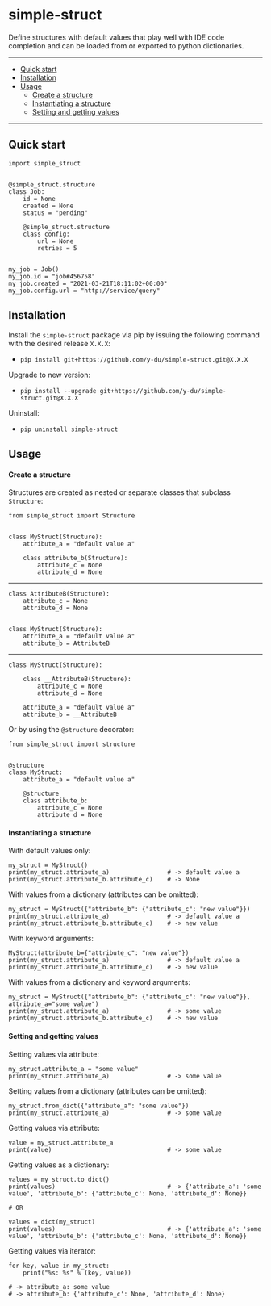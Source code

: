 simple-struct
=======

Define structures with default values that play well with IDE code completion and can be loaded from or exported to python dictionaries.

---

+ [Quick start](#quick-start)
+ [Installation](#installation)
+ [Usage](#usage)
    + [Create a structure](#create-a-structure)
    + [Instantiating a structure](#instantiating-a-structure)
    + [Setting and getting values](#setting-and-getting-values)

---


Quick start
---

    import simple_struct
    
    
    @simple_struct.structure
    class Job:
        id = None
        created = None
        status = "pending"
    
        @simple_struct.structure
        class config:
            url = None
            retries = 5
    
    
    my_job = Job()
    my_job.id = "job#456758"
    my_job.created = "2021-03-21T18:11:02+00:00"
    my_job.config.url = "http://service/query"


Installation
----

Install the `simple-struct` package via pip by issuing the following command with the desired release `X.X.X`: 

- `pip install git+https://github.com/y-du/simple-struct.git@X.X.X` 

Upgrade to new version: 

- `pip install --upgrade git+https://github.com/y-du/simple-struct.git@X.X.X`

Uninstall: 

- `pip uninstall simple-struct`


Usage
----

#### Create a structure

Structures are created as nested or separate classes that subclass `Structure`:

    from simple_struct import Structure
    
    
    class MyStruct(Structure):
        attribute_a = "default value a"
        
        class attribute_b(Structure):
            attribute_c = None
            attribute_d = None
---
    class AttributeB(Structure):
        attribute_c = None
        attribute_d = None
    
    
    class MyStruct(Structure):
        attribute_a = "default value a"
        attribute_b = AttributeB
---
    class MyStruct(Structure):

        class __AttributeB(Structure):
            attribute_c = None
            attribute_d = None

        attribute_a = "default value a"
        attribute_b = __AttributeB

Or by using the `@structure` decorator:

    from simple_struct import structure
    
    
    @structure
    class MyStruct:
        attribute_a = "default value a"
    
        @structure
        class attribute_b:
            attribute_c = None
            attribute_d = None

#### Instantiating a structure

With default values only:

    my_struct = MyStruct()
    print(my_struct.attribute_a)                # -> default value a
    print(my_struct.attribute_b.attribute_c)    # -> None

With values from a dictionary (attributes can be omitted):

    my_struct = MyStruct({"attribute_b": {"attribute_c": "new value"}})
    print(my_struct.attribute_a)                # -> default value a
    print(my_struct.attribute_b.attribute_c)    # -> new value

With keyword arguments:

    MyStruct(attribute_b={"attribute_c": "new value"})
    print(my_struct.attribute_a)                # -> default value a
    print(my_struct.attribute_b.attribute_c)    # -> new value

With values from a dictionary and keyword arguments:
    
    my_struct = MyStruct({"attribute_b": {"attribute_c": "new value"}}, attribute_a="some value")
    print(my_struct.attribute_a)                # -> some value
    print(my_struct.attribute_b.attribute_c)    # -> new value

#### Setting and getting values

Setting values via attribute:

    my_struct.attribute_a = "some value"
    print(my_struct.attribute_a)                # -> some value

Setting values from a dictionary (attributes can be omitted):

    my_struct.from_dict({"attribute_a": "some value"})
    print(my_struct.attribute_a)                # -> some value

Getting values via attribute:

    value = my_struct.attribute_a
    print(value)                                # -> some value

Getting values as a dictionary:

    values = my_struct.to_dict()
    print(values)                               # -> {'attribute_a': 'some value', 'attribute_b': {'attribute_c': None, 'attribute_d': None}}
    
    # OR
    
    values = dict(my_struct)
    print(values)                               # -> {'attribute_a': 'some value', 'attribute_b': {'attribute_c': None, 'attribute_d': None}}
    
Getting values via iterator:

    for key, value in my_struct:
        print("%s: %s" % (key, value))
    
    # -> attribute_a: some value
    # -> attribute_b: {'attribute_c': None, 'attribute_d': None}
